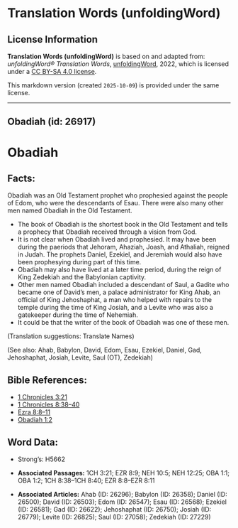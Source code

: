 # Translation Words (unfoldingWord)

## License Information

**Translation Words (unfoldingWord)** is based on and adapted from: _unfoldingWord® Translation Words_, [unfoldingWord](https://unfoldingword.org/utw), 2022, which is licensed under a [CC BY-SA 4.0 license](https://creativecommons.org/licenses/by-sa/4.0/legalcode.en).

This markdown version (created `2025-10-09`) is provided under the same license.



--------------------------------

## Obadiah (id: 26917)

Obadiah
=======

Facts:
------

Obadiah was an Old Testament prophet who prophesied against the people of Edom, who were the descendants of Esau. There were also many other men named Obadiah in the Old Testament.

* The book of Obadiah is the shortest book in the Old Testament and tells a prophecy that Obadiah received through a vision from God.
* It is not clear when Obadiah lived and prophesied. It may have been during the paeriods that Jehoram, Ahaziah, Joash, and Athaliah, reigned in Judah. The prophets Daniel, Ezekiel, and Jeremiah would also have been prophesying during part of this time.
* Obadiah may also have lived at a later time period, during the reign of King Zedekiah and the Babylonian captivity.
* Other men named Obadiah included a descendant of Saul, a Gadite who became one of David’s men, a palace administrator for King Ahab, an official of King Jehoshaphat, a man who helped with repairs to the temple during the time of King Josiah, and a Levite who was also a gatekeeper during the time of Nehemiah.
* It could be that the writer of the book of Obadiah was one of these men.

(Translation suggestions: Translate Names)

(See also: Ahab, Babylon, David, Edom, Esau, Ezekiel, Daniel, Gad, Jehoshaphat, Josiah, Levite, Saul (OT), Zedekiah)

Bible References:
-----------------

* [1 Chronicles 3:21](https://ref.ly/1Chr3:21)
* [1 Chronicles 8:38–40](https://ref.ly/1Chr8:38-1Chr8:40)
* [Ezra 8:8–11](https://ref.ly/Ezra8:8-Ezra8:11)
* [Obadiah 1:2](https://ref.ly/Obad1:2)

Word Data:
----------

* Strong’s: H5662

* **Associated Passages:** 1CH 3:21; EZR 8:9; NEH 10:5; NEH 12:25; OBA 1:1; OBA 1:2; 1CH 8:38–1CH 8:40; EZR 8:8–EZR 8:11
* **Associated Articles:** Ahab (ID: 26296); Babylon (ID: 26358); Daniel (ID: 26500); David (ID: 26503); Edom (ID: 26547); Esau (ID: 26568); Ezekiel (ID: 26581); Gad (ID: 26622); Jehoshaphat (ID: 26750); Josiah (ID: 26779); Levite (ID: 26825); Saul (ID: 27058); Zedekiah (ID: 27229)

